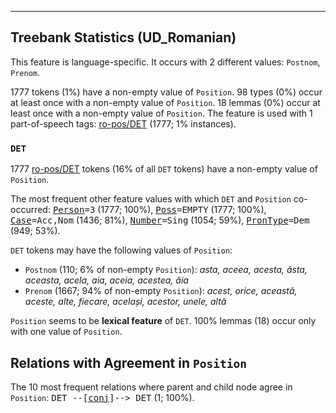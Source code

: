 

--------------------------------------------------------------------------------

## Treebank Statistics (UD_Romanian)

This feature is language-specific.
It occurs with 2 different values: `Postnom`, `Prenom`.

1777 tokens (1%) have a non-empty value of `Position`.
98 types (0%) occur at least once with a non-empty value of `Position`.
18 lemmas (0%) occur at least once with a non-empty value of `Position`.
The feature is used with 1 part-of-speech tags: [ro-pos/DET]() (1777; 1% instances).

### `DET`

1777 [ro-pos/DET]() tokens (16% of all `DET` tokens) have a non-empty value of `Position`.

The most frequent other feature values with which `DET` and `Position` co-occurred: <tt><a href="Person.html">Person</a>=3</tt> (1777; 100%), <tt><a href="Poss.html">Poss</a>=EMPTY</tt> (1777; 100%), <tt><a href="Case.html">Case</a>=Acc,Nom</tt> (1436; 81%), <tt><a href="Number.html">Number</a>=Sing</tt> (1054; 59%), <tt><a href="PronType.html">PronType</a>=Dem</tt> (949; 53%).

`DET` tokens may have the following values of `Position`:

* `Postnom` (110; 6% of non-empty `Position`): <em>asta, aceea, acesta, ăsta, aceasta, acela, aia, aceia, acestea, ăia</em>
* `Prenom` (1667; 94% of non-empty `Position`): <em>acest, orice, această, aceste, alte, fiecare, același, acestor, unele, altă</em>

`Position` seems to be **lexical feature** of `DET`. 100% lemmas (18) occur only with one value of `Position`.

## Relations with Agreement in `Position`

The 10 most frequent relations where parent and child node agree in `Position`:
<tt>DET --[<a href="../dep/conj.html">conj</a>]--> DET</tt> (1; 100%).

